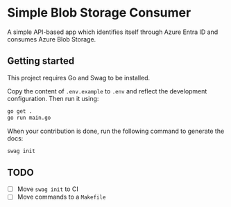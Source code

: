 # Simple Blob Storage Consumer

A simple API-based app which identifies itself through Azure Entra ID and consumes Azure Blob Storage.

## Getting started

This project requires Go and Swag to be installed.

Copy the content of `.env.example` to `.env` and reflect the development configuration. Then run it using:

```bash
go get .
go run main.go
```

When your contribution is done, run the following command to generate the docs:
```bash
swag init
```

## TODO
- [ ] Move `swag init` to CI
- [ ] Move commands to a `Makefile`

